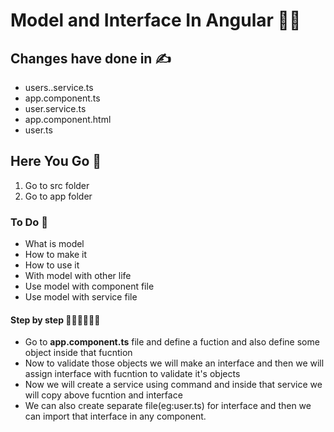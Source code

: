 # Model and Interface In Angular  🚀🚀

## Changes have done  in ✍
* users..service.ts 
* app.component.ts
* user.service.ts
* app.component.html
* user.ts

## Here You Go 🏃
  1. Go to src folder 
  2. Go to app folder
  
### To Do 📝
* What is model
* How to make it
* How to use it
* With model with other life
* Use model with component file
* Use model with service file  

#### Step by step 🚶🏻‍♂️🚶🏻‍♂️
 * Go to **app.component.ts** file and define a fuction and also define some object inside that fucntion
 * Now to validate those objects we will make an interface and then we will assign interface with fucntion to validate it's objects
 * Now we will create a service using command and inside that service we will copy above fucntion and interface 
 * We can also create separate file(eg:user.ts) for interface and then we can import that interface in any component.
